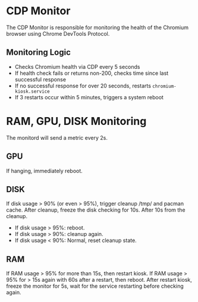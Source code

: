 # CDP Monitor

The CDP Monitor is responsible for monitoring the health of the Chromium browser using Chrome DevTools Protocol.

## Monitoring Logic

- Checks Chromium health via CDP every 5 seconds
- If health check fails or returns non-200, checks time since last successful response
- If no successful response for over 20 seconds, restarts `chromium-kiosk.service`
- If 3 restarts occur within 5 minutes, triggers a system reboot

# RAM, GPU, DISK Monitoring

The monitord will send a metric every 2s.

## GPU

If hanging, immediately reboot.

## DISK

If disk usage > 90% (or even > 95%), trigger cleanup /tmp/ and pacman cache. After cleanup, freeze the disk checking for 10s.
After 10s from the cleanup.

- If disk usage > 95%: reboot.
- If disk usage > 90%: cleanup again.
- If disk usage < 90%: Normal, reset cleanup state.

## RAM

If RAM usage > 95% for more than 15s, then restart kiosk. If RAM usage > 95% for > 15s again with 60s after a restart, then reboot.
After restart kiosk, freeze the monitor for 5s, wait for the service restarting before checking again.
